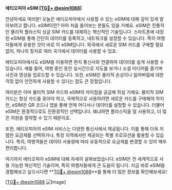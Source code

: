 **에티오피아 eSIM [[TG💪+ @esim1088](https://t.me/s/esim1088)]**

안녕하세요 여러분! 오늘은 에티오피아에서 사용할 수 있는 eSIM에 대해 깊이 있게 알아보려고 합니다. eSIM이란? 아마 처음 들어보는 분들도 있을 거예요. eSIM은 전통적인 물리적 플라스틱 싱글 SIM 카드를 대체하는 혁신적인 기술입니다. 스마트폰에 내장된 eSIM을 통해 간단히 데이터를 등록하고, 네트워크를 설정할 수 있습니다. 특히 여행자들에게 유용한 것이 바로 이 eSIM입니다. 외국에서 새로운 SIM 카드를 구매할 필요 없이, 하나의 장치로 여러 국가에서 데이터를 사용할 수 있죠.

에티오피아에서도 eSIM을 이용하면 현지 통신사와 연결하여 데이터를 쉽게 사용할 수 있습니다. 예를 들어, 여행 중인 동안 실시간으로 지도를 보거나 소셜 미디어를 즐기며 사진과 영상을 업로드할 수 있습니다. 또한, eSIM은 물리적 손상이나 잃어버림에 대한 걱정 없이 안전하게 사용할 수 있다는 점도 큰 장점입니다.

여러분은 아마 물리적 SIM 카드와 eSIM의 차이점을 궁금해 하실 거예요. 물리적 SIM 카드는 항상 카드를 꽂아야 하고, 국제적으로 사용하려면 새로운 카드를 구매해야 하지만, eSIM은 QR 코드나 앱을 통해 언제 어디서나 데이터를 설정할 수 있습니다. 더불어 eSIM은 환경적으로도 친환경적인 선택입니다. 왜냐하면 플라스틱을 덜 사용하고, 더 많은 자원을 절약할 수 있기 때문이죠.

또한, 에티오피아의 eSIM 서비스는 다양한 통신사에서 제공됩니다. 이를 통해 더욱 저렴한 요금제를 선택하거나, 특정 지역에서만 제공되는 특별 프로모션을 활용할 수 있습니다. 특히, 여행객들은 데이터 사용량에 따라 유동적으로 요금제를 변경할 수 있어 매우 편리합니다.

여기까지 에티오피아 eSIM에 대해 자세히 살펴보았습니다. eSIM은 전 세계적으로 사용 가능한 혁신적인 기술이며, 특히 여행자들에게 큰 도움이 됩니다. 지금 바로 eSIM을 경험해보고 싶으시다면 **[TG💪+ @esim1088](https://t.me/s/esim1088)**를 통해 더 많은 정보를 확인해보세요!

[[TG💪+ @esim1088](https://t.me/s/esim1088) ![Image](https://i.postimg.cc/Y0z9fWf4/image.png)]